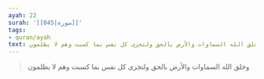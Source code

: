 ```yaml
---
ayah: 22
surah: '[[045|سورة]]'
tags:
- quran/ayah
text: وخلق الله السماوات والأرض بالحق ولتجزى كل نفس بما كسبت وهم لا يظلمون
---
```

> وخلق الله السماوات والأرض بالحق ولتجزى كل نفس بما كسبت وهم لا يظلمون
